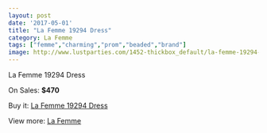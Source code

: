 ```yaml
---
layout: post
date: '2017-05-01'
title: "La Femme 19294 Dress"
category: La Femme
tags: ["femme","charming","prom","beaded","brand"]
image: http://www.lustparties.com/1452-thickbox_default/la-femme-19294-dress.jpg
---
```

La Femme 19294 Dress

On Sales: **$470**
<a href="https://www.lustparties.com/en/la-femme/468-la-femme-19294-dress.html"><amp-img layout="responsive" width="600" height="600" src="//www.lustparties.com/1452-thickbox_default/la-femme-19294-dress.jpg" alt="La Femme 19294 Dress 0" /></a>
<a href="https://www.lustparties.com/en/la-femme/468-la-femme-19294-dress.html"><amp-img layout="responsive" width="600" height="600" src="//www.lustparties.com/1454-thickbox_default/la-femme-19294-dress.jpg" alt="La Femme 19294 Dress 1" /></a>
<a href="https://www.lustparties.com/en/la-femme/468-la-femme-19294-dress.html"><amp-img layout="responsive" width="600" height="600" src="//www.lustparties.com/1453-thickbox_default/la-femme-19294-dress.jpg" alt="La Femme 19294 Dress 2" /></a>

Buy it: [La Femme 19294 Dress](https://www.lustparties.com/en/la-femme/468-la-femme-19294-dress.html "La Femme 19294 Dress")

View more: [La Femme](https://www.lustparties.com/en/4-la-femme "La Femme")